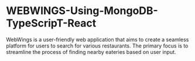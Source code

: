 # WEBWINGS-Using-MongoDB-TypeScripT-React
WebWings is a user-friendly web application that aims to create a seamless platform for users to search for various restaurants. The primary focus is to streamline the process of finding nearby eateries based on user input.

